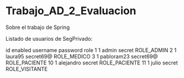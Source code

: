 # Trabajo_AD_2_Evaluacion
Sobre el trabajo de Spring

Listado de usuarios de SegPrivado:

id    enabled     username        password        role
1        1         admin          secret        ROLE_ADMIN
2        1         laura95        secret69@     ROLE_MEDICO
3        1         pabloram23     secret69@     ROLE_PACIENTE
10       1         alejandro      secret        ROLE_PACIENTE
11       1         julio          secret        ROLE_VISITANTE

